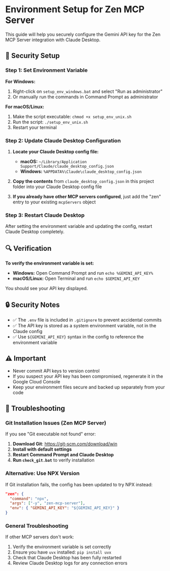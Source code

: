 # Environment Setup for Zen MCP Server

This guide will help you securely configure the Gemini API key for the Zen MCP Server integration with Claude Desktop.

## 🔐 Security Setup

### Step 1: Set Environment Variable

**For Windows:**
1. Right-click on `setup_env_windows.bat` and select "Run as administrator"
2. Or manually run the commands in Command Prompt as administrator

**For macOS/Linux:**
1. Make the script executable: `chmod +x setup_env_unix.sh`
2. Run the script: `./setup_env_unix.sh`
3. Restart your terminal

### Step 2: Update Claude Desktop Configuration

1. **Locate your Claude Desktop config file:**
   - **macOS:** `~/Library/Application Support/Claude/claude_desktop_config.json`
   - **Windows:** `%APPDATA%\Claude\claude_desktop_config.json`

2. **Copy the contents** from `claude_desktop_config.json` in this project folder into your Claude Desktop config file

3. **If you already have other MCP servers configured**, just add the "zen" entry to your existing `mcpServers` object

### Step 3: Restart Claude Desktop

After setting the environment variable and updating the config, restart Claude Desktop completely.

## 🔍 Verification

**To verify the environment variable is set:**
- **Windows:** Open Command Prompt and run `echo %GEMINI_API_KEY%`
- **macOS/Linux:** Open Terminal and run `echo $GEMINI_API_KEY`

You should see your API key displayed.

## 🔒 Security Notes

- ✅ The `.env` file is included in `.gitignore` to prevent accidental commits
- ✅ The API key is stored as a system environment variable, not in the Claude config
- ✅ Use `${GEMINI_API_KEY}` syntax in the config to reference the environment variable

## ⚠️ Important

- Never commit API keys to version control
- If you suspect your API key has been compromised, regenerate it in the Google Cloud Console
- Keep your environment files secure and backed up separately from your code

## 🔧 Troubleshooting

### Git Installation Issues (Zen MCP Server)
If you see "Git executable not found" error:
1. **Download Git**: https://git-scm.com/download/win
2. **Install with default settings**
3. **Restart Command Prompt and Claude Desktop**
4. **Run `check_git.bat`** to verify installation

### Alternative: Use NPX Version
If Git installation fails, the config has been updated to try NPX instead:
```json
"zen": {
  "command": "npx",
  "args": ["-y", "zen-mcp-server"],
  "env": { "GEMINI_API_KEY": "${GEMINI_API_KEY}" }
}
```

### General Troubleshooting
If other MCP servers don't work:
1. Verify the environment variable is set correctly
2. Ensure you have `uvx` installed: `pip install uvx`
3. Check that Claude Desktop has been fully restarted
4. Review Claude Desktop logs for any connection errors

